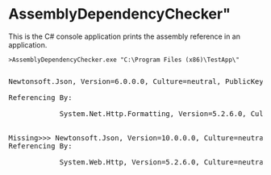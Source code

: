 # AssemblyDependencyChecker"


This is the C# console application prints the assembly reference in an application.


```
>AssemblyDependencyChecker.exe "C:\Program Files (x86)\TestApp\"
 
 ```
 
<pre>
Newtonsoft.Json, Version=6.0.0.0, Culture=neutral, PublicKeyToken=30ad4fe6b2a6aeed<br />
Referencing By:<br />
            System.Net.Http.Formatting, Version=5.2.6.0, Culture=neutral, PublicKeyToken=31bf3856ad364e35 <br />
			
Missing>>> Newtonsoft.Json, Version=10.0.0.0, Culture=neutral, PublicKeyToken=30ad4fe6b2a6aeed <<<Missing <br />
Referencing By:<br />
            System.Web.Http, Version=5.2.6.0, Culture=neutral, PublicKeyToken=31bf3856ad364e35<br />
</pre>
